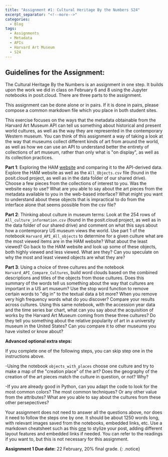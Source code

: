 ```yaml
---
title: "Assignment #1: Cultural Heritage By the Numbers S24"
excerpt_separator: "<!--more-->"
categories:
  - Blog
tags:
  - Assignments
  - Metadata
  - APIs
  - Harvard Art Museum
  - S24
---
```


## Guidelines for the Assignment: 


The Cultural Heritage By the Numbers is an assignment in one step. It builds upon the work we did in class on February 6 and 8 using the Jupyter notebooks in posit.cloud. There are three parts to the assignment.

This assignment can be done alone or in pairs. If it is done in pairs, please compose a common markdown file which you place in both student sites. 

This exercise focuses on the ways that the metadata obtainable from the Harvard Art Museum API can tell us something about historical and present world cultures, as well as the way they are represented in the contemporary Western museum. You can think of this assignment a way of taking a look at the way that museums collect different kinds of art from around the world, as well as how we can use an API to understand better the entirety of collections of art museum, rather than only what is "on display", as well as its collection practices. 

**Part 1**: Exploring the HAM [website](https://harvardartmuseums.org/) and comparing it to the API-derived data. Explore the HAM website as well as the `All_Objects.csv` file (found in the posit.cloud project, as well as in the data folder of our shared drive). Choose a few pieces from the collections of interest to you. Was the website easy to use? What are you able to say about the art pieces from the metadata available to you in the web-based interface? What might you want to understand about these objects that is impractical to do from the interface alone that seems possible from the csv file? 

**Part 2**: Thinking about culture in museum terms:  Look at the 254 rows of `All_culture_information.csv` (found in the posit.cloud project, as well as in the data folder of our shared drive) and comment on what this says about how a contemporary US museum views the world. Use part 1 of the notebook `Harvard_API_All_objects` to determine for a given culture what are the most viewed items are in the HAM website? What about the least viewed? Go back to the HAM website and look up some of these objects, both highly viewed and less viewed. What are they? Can you speculate on why the most and least viewed objects are what they are? 


**Part 3**: Using a choice of three cultures and the notebook `Harvard_API_Compare_Cultures`, build word clouds based on the combined descriptions and titles of the objects from those cultures. Does this summary of the words tell us something about the way that cultures are important in a US art museum? Use the stop word function to remove certain words to "dig in" to the textual data a bit more? When you remove very high frequency words what do you discover? Compare your results across cultures. Using this same notebook, with the accession year data and the time series bar chart, what can you say about the acquisition of works by the Harvard Art Museum coming from these three cultures? Do they tell you something about the relative popularity of art in a university museum in the United States? Can you compare it to other museums you have visited or know about?


**Advanced optional extra steps:** 

If you complete one of the following steps, you can skip step one in the instructions above.

-Using the notebook `objects_with_places` choose one culture and try to make a map of the "creation place" of the art? Does the geography of the creation of the art pieces match the culture in question, or not? Why?

-If you are already good in Python, can you adapt the code to look for the most common colors? The most common techniques? Or any other value from the attributes? What are you able to say about the cultures from these other persepectives? 


Your assignment does not need to answer all the questions above, nor does it need to follow the steps one by one.  It should be about 1250 words long, with relevant images saved from the notebooks, embedded links, etc. Use a markdown cheatsheet such as this [one](https://www.markdownguide.org/cheat-sheet) to stylize your post, adding different layout features and embedded links if needed. You can refer to the readings if you want to, but this is not necessary for this assignment. 

**Assignment 1 Due date:** 22 February, 20% final grade.
{: .notice}
